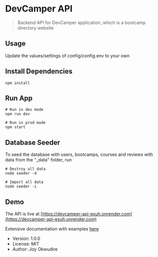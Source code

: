 # DevCamper API

> Backend API for DevCamper application, which is a bootcamp directory website

## Usage

Update the values/settings of config/config.env to your own

## Install Dependencies

```
npm install
```

## Run App

```
# Run in dev mode
npm run dev

# Run in prod mode
npm start
```

## Database Seeder

To seed the database with users, bootcamps, courses and reviews with data from the "\_data" folder, run

```
# Destroy all data
node seeder -d

# Import all data
node seeder -i
```

## Demo

The API is live at [https://devcamper-api-esuh.onrender.com](https://devcamper-api-esuh.onrender.com)

Extensive documentation with examples [here](https://documenter.getpostman.com/view/21871844/2s9XxtwusL)

- Version: 1.0.0
- License: MIT
- Author: Joy Okwudire
